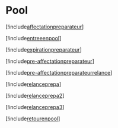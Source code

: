 # Pool

[!include[affectationpreparateur](pool.affectationpreparateur.autogen.md)]

[!include[entreeenpool](pool.entreeenpool.autogen.md)]

[!include[expirationpreparateur](pool.expirationpreparateur.autogen.md)]

[!include[pre-affectationpreparateur](pool.pre-affectationpreparateur.autogen.md)]

[!include[pre-affectationpreparateurrelance](pool.pre-affectationpreparateurrelance.autogen.md)]

[!include[relanceprepa](pool.relanceprepa.autogen.md)]

[!include[relanceprepa2](pool.relanceprepa2.autogen.md)]

[!include[relanceprepa3](pool.relanceprepa3.autogen.md)]

[!include[retourenpool](pool.retourenpool.autogen.md)]




























































































